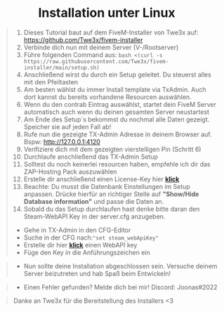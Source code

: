 # <center> Installation unter Linux
>1. Dieses Tutorial baut auf dem FiveM-Installer von Twe3x auf: https://github.com/Twe3x/fivem-installer
>2. Verbinde dich nun mit deinem Server (V-/Rootserver)
>3. Führe folgenden Command aus: ``` bash <(curl -s https://raw.githubusercontent.com/Twe3x/fivem-installer/main/setup.sh) ``` 
>4. Anschließend wirst du durch ein Setup geleitet. Du steuerst alles mit den Pfeiltasten
>5. Am besten wählst du immer Install template via TxAdmin. Auch dort kannst du bereits vorhandene Resourcen auswählen.
>6. Wenn du den contrab Eintrag auswählst, startet dein FiveM Server automatisch auch wenn du deinen gesamten Server neustartest
>7. Am Ende des Setup´s bekommst du nochmal alle Daten gezeigt. Speicher sie auf jeden Fall ab!
>8. Rufe nun die gezeigte TX-Admin Adresse in deinem Browser auf. Bspw: http://127.0.0.1:4120
>9. Verifiziere dich mit dem gezeigten vierstelligen Pin (Schritt 6)
>10. Durchlaufe anschließend das TX-Admin Setup
>11. Solltest du noch keinerlei resourcen haben, empfehle ich dir das ZAP-Hosting Pack auszuwählen
>12. Erstelle dir anschließend einen License-Key hier [**klick**](https://keymaster.fivem.net/)
>13. Beachte: Du musst die Datenbank Einstellungen im Setup anpassen. Drücke hierfür an richtiger Stelle auf <b>"Show/Hide Database information"</b> und passe die Daten an. <br>
>14. Sobald du das Setup durchlaufen hast denke bitte daran den Steam-WebAPI Key in der server.cfg anzugeben.
> * Gehe in TX-Admin in den CFG-Editor
> * Suche in der CFG nach:``` "set steam_webApiKey" ``` 
> * Erstelle dir hier [**klick**](https://steamcommunity.com/login/home/?goto=%2Fdev%2Fapikey) einen WebAPI key<br>
> * Füge den Key in die Anführungszeichen ein

>- Nun sollte deine Installation abgeschlossen sein. Versuche deinem Server beizutreten und hab Spaß beim Entwickeln! 

>* Einen Fehler gefunden? Melde dich bei mir! Discord: Joonas#2022


> Danke an Twe3x für die Bereitstellung des Installers <3